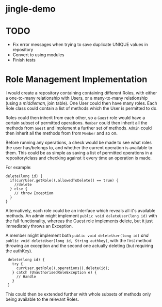 # jingle-demo

# TODO

* Fix error messages when trying to save duplicate UNIQUE values in repository 
* Convert to using modules
* Finish tests

# Role Management Implementation

I would create a repository containing containing different Roles, with either a one-to-many relationship with Users,
 or a many-to-many relationship (using a _middleman_, join table). One User could then have many roles.
Each Role class could contain a list of methods which the User is permitted to do.
 
Roles could then inherit from each other, so a ```Guest``` role would have a certain subset of permitted operations. ```Member``` could then inherit all the methods from ```Guest``` and implement a further set of methods. ```Admin``` could then inherit all the methods from from ```Member``` and so on.

Before running any operations, a check would be made to see what roles the user has/belongs to, and whether the current operation is available to them.
This could be as simple as saving a list of permitted operations in a repository/class and checking against it every time an operation is made.

For example:

    delete(long id) {
      if(currUser.getRole().allowedToDelete() == true) {
        //delete
      } else {
        // throw Exception
      }
    }
    
 Alternatively, each role could be an interface which reveals all it's available methods.
 An admin might implement ```public void deleteUser(long id)``` with the full functionality, whereas the Guest role implements delete, but it just 
 immediately throws an Exception.
 
 A member might implement both ```public void deleteUser(long id)``` _and_ ```public void deleteUser(long id, String authkey)```, with the first method throwing an exception 
 and the second one actually deleting (but requiring the authKey).
  
     delete(long id) {
       try {
         currUser.getRole().operations().delete(id);
       } catch (UnauthorisedRoleException e) {
         // Handle
       }
     }
  
  This could then be extended further with whole subsets of methods only being available to the relevant Roles.
